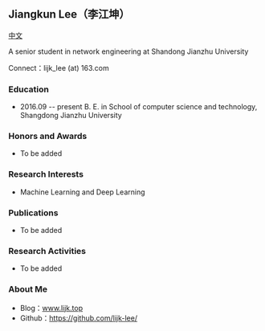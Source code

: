 ## Jiangkun Lee（李江坤）

[中文](./resume.html)

A senior student in network engineering at Shandong Jianzhu University

Connect：lijk_lee (at) 163.com

### Education

- 2016.09 -- present       B. E. in School of computer science and technology, Shangdong Jianzhu University

### Honors and Awards

- To be added

### Research Interests

- Machine Learning and Deep Learning

### Publications

- To be added

### Research Activities

- To be added

### About Me

- Blog：www.lijk.top
- Github：https://github.com/lijk-lee/